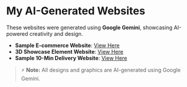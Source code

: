 # My AI-Generated Websites

These websites were generated using **Google Gemini**, showcasing AI-powered creativity and design.

- **Sample E-commerce Website**: [View Here](https://g.co/gemini/share/2269d5f5166b)
- **3D Showcase Element Website**: [View Here](https://g.co/gemini/share/ebc16e185821)
- **Sample 10-Min Delivery Website**: [View Here](https://g.co/gemini/share/1816c8434aa4)

> ⚡ **Note:** All designs and graphics are AI-generated using Google Gemini.

